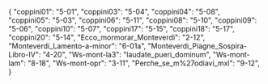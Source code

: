 {
"coppini01": "5-01",
"coppini03": "5-04",
"coppini04": "5-08",
"coppini05": "5-03",
"coppini06": "5-11",
"coppini08": "5-10",
"coppini09": "5-06",
"coppini10": "5-07",
"coppini17": "5-15",
"coppini18": "5-17",
"coppini20": "5-14",
"Ecco_mormorar_Monteverdi": "2-12",
"Monteverdi_Lamento-a-minor": "6-01a",
"Monteverdi_Piagne_Sospira-Libro-IV": "4-20",
"Ws-mont-la3": "laudate_pueri_dominum",
"Ws-mont-lam": "8-18",
"Ws-mont-opr": "3-11",
"Perche_se_m%27odiavi_mxl": "9-12",
}
